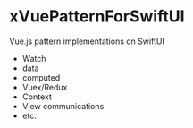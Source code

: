 # xVuePatternForSwiftUI

Vue.js pattern implementations on SwiftUI

- Watch
- data
- computed
- Vuex/Redux
- Context
- View communications
- etc.
